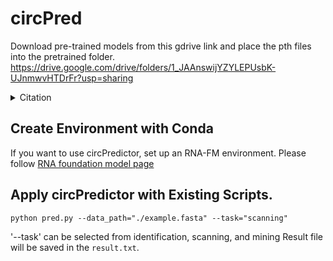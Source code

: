 # circPred
Download pre-trained models from this gdrive link and place the pth files into the pretrained folder.
https://drive.google.com/drive/folders/1_JAAnswijYZYLEPUsbK-UJnmwvHTDrFr?usp=sharing


<details><summary>Citation</summary>

```bibtex
@article{chen2022interpretable,
  title={Interpretable rna foundation model from unannotated data for highly accurate rna structure and function predictions},
  author={Chen, Jiayang and Hu, Zhihang and Sun, Siqi and Tan, Qingxiong and Wang, Yixuan and Yu, Qinze and Zong, Licheng and Hong, Liang and Xiao, Jin and King, Irwin and others},
  journal={arXiv preprint arXiv:2204.00300},
  year={2022}
}
```
</details>

## Create Environment with Conda
If you want to use circPredictor, set up an RNA-FM environment. 
Please follow [RNA foundation model page](https://github.com/ml4bio/RNA-FM)

## Apply circPredictor with Existing Scripts. <a name="Usage"></a>
```
python pred.py --data_path="./example.fasta" --task="scanning"
```

'--task' can be selected from identification, scanning, and mining
Result file will be saved in the `result.txt`.


